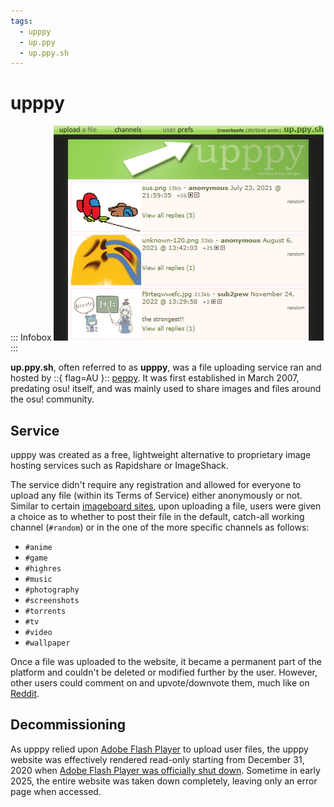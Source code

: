 ```yaml
---
tags:
  - upppy
  - up.ppy
  - up.ppy.sh
---
```


# upppy

::: Infobox
![Snapshot of the up.ppy.sh page](img/upppyScreenshot.png "Snapshot of the upppy website, as taken in 2023 by the Internet Archive")
:::

**up.ppy.sh**, often referred to as **upppy**, was a file uploading service ran and hosted by ::{ flag=AU }:: [peppy](https://osu.ppy.sh/users/2). It was first established in March 2007, predating osu! itself, and was mainly used to share images and files around the osu! community.

## Service

upppy was created as a free, lightweight alternative to proprietary image hosting services such as Rapidshare or ImageShack.

The service didn't require any registration and allowed for everyone to upload any file (within its Terms of Service) either anonymously or not. Similar to certain [imageboard sites](https://en.wikipedia.org/wiki/Imageboard), upon uploading a file, users were given a choice as to whether to post their file in the default, catch-all working channel (`#random`) or in the one of the more specific channels as follows:

   - `#anime`
   - `#game`
   - `#highres`
   - `#music`
   - `#photography`
   - `#screenshots`
   - `#torrents`
   - `#tv`
   - `#video`
   - `#wallpaper`

Once a file was uploaded to the website, it became a permanent part of the platform and couldn't be deleted or modified further by the user. However, other users could comment on and upvote/downvote them, much like on [Reddit](/wiki/Community/Reddit).

## Decommissioning

As upppy relied upon [Adobe Flash Player](https://en.wikipedia.org/wiki/Adobe_Flash_Player) to upload user files, the upppy website was effectively rendered read-only starting from December 31, 2020 when [Adobe Flash Player was officially shut down](https://www.adobe.com/id_en/products/flashplayer/end-of-life-alternative.html). Sometime in early 2025, the entire website was taken down completely, leaving only an error page when accessed.